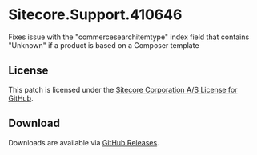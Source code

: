 # Sitecore.Support.410646
Fixes issue with the &quot;commercesearchitemtype&quot; index field that contains &quot;Unknown&quot; if a product is based on a Composer template

## License  
This patch is licensed under the [Sitecore Corporation A/S License for GitHub](https://github.com/sitecoresupport/Sitecore.Support.410646/blob/master/LICENSE).  

## Download  
Downloads are available via [GitHub Releases](https://github.com/sitecoresupport/Sitecore.Support.410646/releases).  
